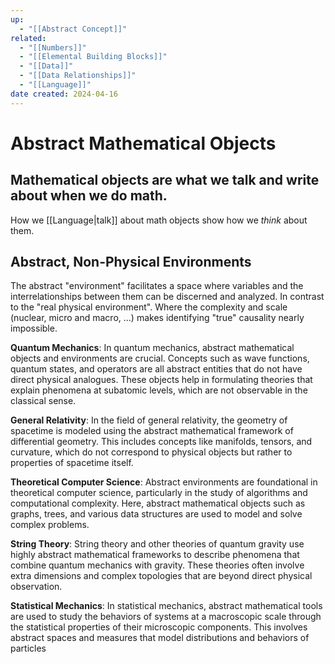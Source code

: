 ```yaml
---
up:
  - "[[Abstract Concept]]"
related:
  - "[[Numbers]]"
  - "[[Elemental Building Blocks]]"
  - "[[Data]]"
  - "[[Data Relationships]]"
  - "[[Language]]"
date created: 2024-04-16
---
```

# Abstract Mathematical Objects
## Mathematical objects are what we talk and write about when we do math.

How we [[Language|talk]] about math objects show how we _think_ about them.


## Abstract, Non-Physical Environments
The abstract "environment" facilitates a space where variables and the interrelationships between them can be discerned and analyzed.
	In contrast to the "real physical environment".
		Where the complexity and scale (nuclear, micro and macro, ...) makes identifying "true" causality nearly impossible. 

**Quantum Mechanics**: 
In quantum mechanics, abstract mathematical objects and environments are crucial. Concepts such as wave functions, quantum states, and operators are all abstract entities that do not have direct physical analogues. These objects help in formulating theories that explain phenomena at subatomic levels, which are not observable in the classical sense​​.
    
**General Relativity**: 
In the field of general relativity, the geometry of spacetime is modeled using the abstract mathematical framework of differential geometry. This includes concepts like manifolds, tensors, and curvature, which do not correspond to physical objects but rather to properties of spacetime itself.
    
**Theoretical Computer Science**:
Abstract environments are foundational in theoretical computer science, particularly in the study of algorithms and computational complexity. Here, abstract mathematical objects such as graphs, trees, and various data structures are used to model and solve complex problems​​.
    
**String Theory**: 
String theory and other theories of quantum gravity use highly abstract mathematical frameworks to describe phenomena that combine quantum mechanics with gravity. These theories often involve extra dimensions and complex topologies that are beyond direct physical observation.
    
**Statistical Mechanics**: 
In statistical mechanics, abstract mathematical tools are used to study the behaviors of systems at a macroscopic scale through the statistical properties of their microscopic components. This involves abstract spaces and measures that model distributions and behaviors of particles